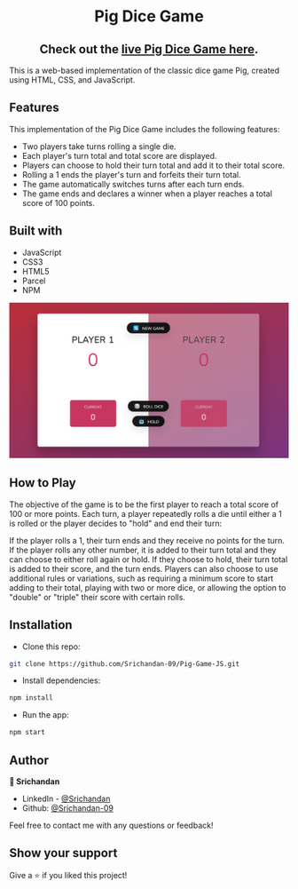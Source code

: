 <h1 align="center">Pig Dice Game</h1>

<h2 align="center">
Check out the <a href="https://srichandan-09.github.io/Pig-Game-JS/" target="_blank">live Pig Dice Game here</a>.
</h2>

This is a web-based implementation of the classic dice game Pig, created using HTML, CSS, and JavaScript.


## Features

This implementation of the Pig Dice Game includes the following features:

<ul>
  <li>Two players take turns rolling a single die.</li>
  <li>Each player's turn total and total score are displayed.</li>
  <li>Players can choose to hold their turn total and add it to their total score.</li>
  <li>Rolling a 1 ends the player's turn and forfeits their turn total.</li>
  <li>The game automatically switches turns after each turn ends.</li>
  <li>The game ends and declares a winner when a player reaches a total score of 100 points.</li>
</ul>

## Built with

- JavaScript
- CSS3
- HTML5
- Parcel
- NPM

<img src="/images/Pig-Game-Screenshot.png"/>

## How to Play

The objective of the game is to be the first player to reach a total score of 100 or more points. Each turn, a player repeatedly rolls a die until either a 1 is rolled or the player decides to "hold" and end their turn:

If the player rolls a 1, their turn ends and they receive no points for the turn.
If the player rolls any other number, it is added to their turn total and they can choose to either roll again or hold. If they choose to hold, their turn total is added to their score, and the turn ends.
Players can also choose to use additional rules or variations, such as requiring a minimum score to start adding to their total, playing with two or more dice, or allowing the option to "double" or "triple" their score with certain rolls.

## Installation

- Clone this repo:

```sh
git clone https://github.com/Srichandan-09/Pig-Game-JS.git
```

- Install dependencies:

```sh
npm install
```

- Run the app:

```sh
npm start
```

## Author

<b>👤 Srichandan</b>

- LinkedIn - [@Srichandan](https://www.linkedin.com/in/srichandan09)
- Github: [@Srichandan-09](https://github.com/Srichandan-09)

Feel free to contact me with any questions or feedback!

## Show your support

Give a ⭐️ if you liked this project!
